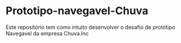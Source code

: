 # Prototipo-navegavel-Chuva
Este repositório tem como intuito desenvolver o desafio de protótipo Navegavel da empresa Chuva.Inc
